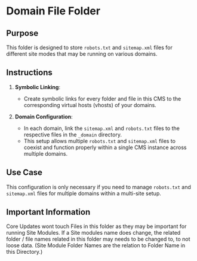 # Domain File Folder

## Purpose

This folder is designed to store `robots.txt` and `sitemap.xml` files for different site modes that may be running on various domains. 

## Instructions

1. **Symbolic Linking**: 
   - Create symbolic links for every folder and file in this CMS to the corresponding virtual hosts (vhosts) of your domains.

2. **Domain Configuration**:
   - In each domain, link the `sitemap.xml` and `robots.txt` files to the respective files in the `_domain` directory.
   - This setup allows multiple `robots.txt` and `sitemap.xml` files to coexist and function properly within a single CMS instance across multiple domains.

## Use Case

This configuration is only necessary if you need to manage `robots.txt` and `sitemap.xml` files for multiple domains within a multi-site setup.

## Important Information
Core Updates wont touch Files in this folder as they may be important for running Site Modules. If a Site modules name does change, the related folder / file names related in this folder may needs to be changed to, to not loose data. (Site Module Folder Names are the relation to Folder Name in this Directory.)
